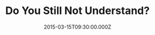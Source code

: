 ---
title: "Do You Still Not Understand?"
image: "https://i.imgur.com/MuLYIpM.jpg"
date: "2015-03-15T09:30:00.000Z"
video:
  type: "vimeo"
  id: 122246939
speaker:
  name: "Rob Yanike"
  permalink: "rob-yanike"
series: "flight-school"
---